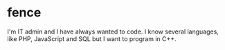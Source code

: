 # fence
I'm IT admin and I have always wanted to code.
I know several languages, like PHP, JavaScript and SQL 
but I want to program in C++.
